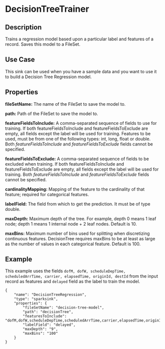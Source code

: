 # DecisionTreeTrainer


Description
-----------
Trains a regression model based upon a particular label and features of a record. Saves this model to a FileSet.

Use Case
--------
This sink can be used when you have a sample data and you want to use it to build a Decision Tree Regression model.

Properties
----------
**fileSetName:** The name of the FileSet to save the model to.

**path:** Path of the FileSet to save the model to.

**featureFieldsToInclude:** A comma-separated sequence of fields to use for training. If both featureFieldsToInclude and
featureFieldsToExclude are empty, all fields except the label will be used for training. Features to be used, must be 
from one of the following types: int, long, float or double. Both *featureFieldsToInclude* and *featureFieldsToExclude* 
fields cannot be specified.

**featureFieldsToExclude:** A comma-separated sequence of fields to be excluded when training. If both 
featureFieldsToInclude and featureFieldsToExclude are empty, all fields except the label will be used for training. Both
 *featureFieldsToInclude* and *featureFieldsToExclude* fields cannot be specified.

**cardinalityMapping:** Mapping of the feature to the cardinality of that feature; required for categorical features.

**labelField:** The field from which to get the prediction. It must be of type double.

**maxDepth:** Maximum depth of the tree.
For example, depth 0 means 1 leaf node; depth 1 means 1 internal node + 2 leaf nodes. Default is 10.

**maxBins:** Maximum number of bins used for splitting when discretizing continuous features. DecisionTree requires 
maxBins to be at least as large as the number of values in each categorical feature. Default is 100.


Example
-------
This example uses the fields ``dofM, dofW, scheduleDepTime, scheduledArrTime, carrier, elapsedTime, originId, destId``
from the input record as features and ``delayed`` field as the label to train the model.

    {
        "name": "DecisionTreeRegression",
        "type": "sparksink",
        "properties": {
            "fileSetName": "decision-tree-model",
            "path": "decisionTree",
            "featuresToInclude": "dofM,dofW,scheduleDepTime,scheduledArrTime,carrier,elapsedTime,originId,destId",
            "labelField": "delayed",
            "maxDepth": "9",
            "maxBins": "100"
        }
    }
